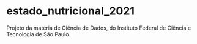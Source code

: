 # estado_nutricional_2021
Projeto da matéria de Ciência de Dados, do Instituto Federal de Ciência e Tecnologia de São Paulo.

